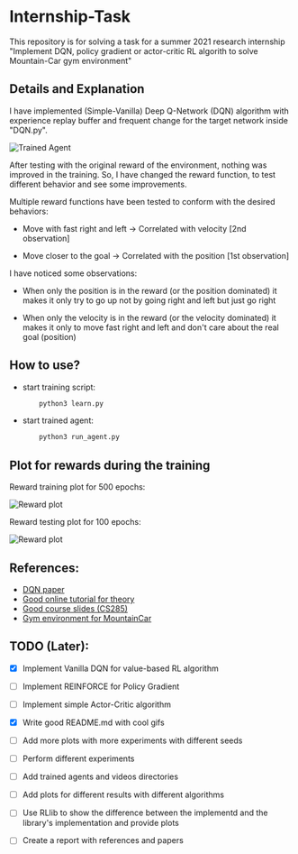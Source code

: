 # Internship-Task
This repository is for solving a task for a summer 2021 research internship  "Implement DQN, policy gradient or actor-critic RL algorith to solve Mountain-Car gym environment"

## Details and Explanation

I have implemented (Simple-Vanilla) Deep Q-Network (DQN) algorithm with experience replay buffer and frequent change for the target network inside "DQN.py".

![Trained Agent](https://github.com/hany606/Internship-Task/blob/main/gif/agent2.gif)

After testing with the original reward of the environment, nothing was improved in the training. So, I have changed the reward function, to test different behavior and see some improvements.

Multiple reward functions have been tested to conform with the desired behaviors:
- Move with fast right and left -> Correlated with velocity [2nd observation]

- Move closer to the goal -> Correlated with the position [1st observation]

I have noticed some observations:

- When only the position is in the reward (or the position dominated) it makes it only try to go up not by going right and left but just go right

- When only the velocity is in the reward (or the velocity dominated) it makes it only to move fast right and left and don't care about the real goal (position)

## How to use?

- start training script:
    ```bash
        python3 learn.py
    ```

- start trained agent:
    ```bash
        python3 run_agent.py
    ```

## Plot for rewards during the training

Reward training plot for 500 epochs:

![Reward plot](https://github.com/hany606/Internship-Task/blob/main/dqn_trained_agents/agent2/best_model_dqn.png)

Reward testing plot for 100 epochs:

![Reward plot](https://github.com/hany606/Internship-Task/blob/main/dqn_trained_agents/agent2/best_model_dqn_testing.png)



## References:

* [DQN paper](https://arxiv.org/abs/1312.5602v1)
* [Good online tutorial for theory](https://www.analyticsvidhya.com/blog/2019/04/introduction-deep-q-learning-python/#:~:text=Deep%20Q%2DNetworks,is%20generated%20as%20the%20output.)
* [Good course slides (CS285)](http://rail.eecs.berkeley.edu/deeprlcourse/static/slides/lec-8.pdf)
* [Gym environment for MountainCar](https://github.com/openai/gym/wiki/MountainCar-v0)

## TODO (Later):

- [x] Implement Vanilla DQN for value-based RL algorithm

- [ ] Implement REINFORCE for Policy Gradient

- [ ] Implement simple Actor-Critic algorithm

- [x] Write good README.md with cool gifs

- [ ] Add more plots with more experiments with different seeds

- [ ] Perform different experiments

- [ ] Add trained agents and videos directories

- [ ] Add plots for different results with different algorithms

- [ ] Use RLlib to show the difference between the implementd and the library's implementation and provide plots

- [ ] Create a report with references and papers

